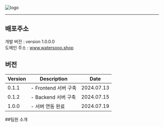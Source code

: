 ![logo](https://github.com/user-attachments/assets/ea4b8a5a-c239-402f-8829-4a4bb2ee507b)

---
## 배포주소

개발 버전 : version 1.0.0.0 </br>
도메인 주소 : www.watersooo.shop </br>

## 버전
| Version | Description | Date |
| --- | --- | --- |
| 0.1.1 | - Frontend 서버 구축 | 2024.07.13 |
| 0.1.2 | - Backend 서버 구축 | 2024.07.15 |
| 1.0.0 | - 서버 연동 완료 | 2024.07.19 |



##팀원 소개

